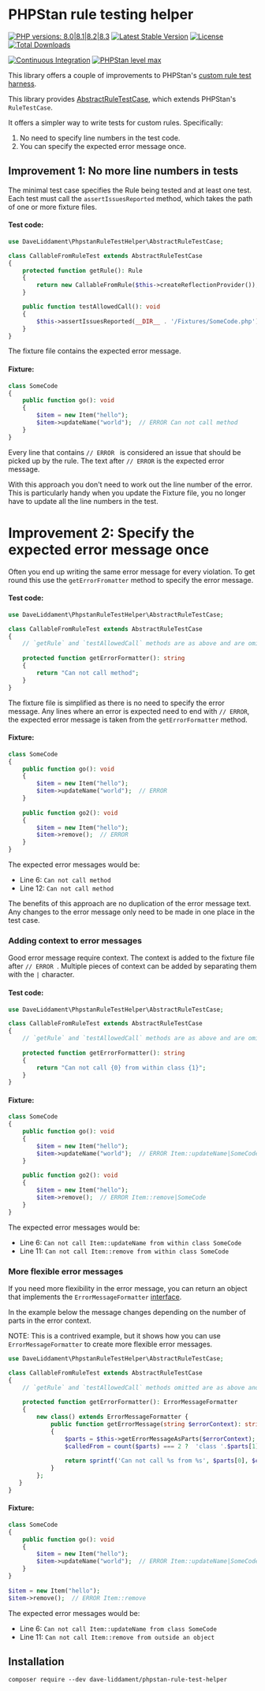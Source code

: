 # PHPStan rule testing helper

[![PHP versions: 8.0|8.1|8.2|8.3](https://img.shields.io/badge/php-8.0|8.1|8.2|8.3-blue.svg)](https://packagist.org/packages/dave-liddament/phpstan-rule-test-helper)
[![Latest Stable Version](https://poser.pugx.org/dave-liddament/phpstan-rule-test-helper/v/stable)](https://packagist.org/packages/dave-liddament/phpstan-rule-test-helper)
[![License](https://poser.pugx.org/dave-liddament/phpstan-rule-test-helper/license)](https://github.com/DaveLiddament/phpstan-rule-test-helper/blob/master/LICENSE.md)
[![Total Downloads](https://poser.pugx.org/dave-liddament/phpstan-rule-test-helper/downloads)](https://packagist.org/packages/dave-liddament/phpstan-rule-test-helper/stats)

[![Continuous Integration](https://github.com/DaveLiddament/phpstan-rule-test-helper/workflows/Full%20checks/badge.svg)](https://github.com/DaveLiddament/phpstan-rule-test-helper/actions)
[![PHPStan level max](https://img.shields.io/badge/PHPStan-max%20level-brightgreen.svg)](https://github.com/DaveLiddament/phpstan-rule-test-helper/blob/master/phpstan.neon)

This library offers a couple of improvements to  PHPStan's [custom rule test harness](https://phpstan.org/developing-extensions/testing#custom-rules).

This library provides [AbstractRuleTestCase](src/AbstractRuleTestCase.php), which extends PHPStan's `RuleTestCase`.

It offers a simpler way to write tests for custom rules. Specifically:

1. No need to specify line numbers in the test code.
2. You can specify the expected error message once.

## Improvement 1: No more line numbers in tests

The minimal test case specifies the Rule being tested and at least one test.
Each test must call the `assertIssuesReported` method, which takes the path of one or more fixture files.


#### Test code:
```php
use DaveLiddament\PhpstanRuleTestHelper\AbstractRuleTestCase;

class CallableFromRuleTest extends AbstractRuleTestCase
{
    protected function getRule(): Rule
    {
        return new CallableFromRule($this->createReflectionProvider());
    }

    public function testAllowedCall(): void
    {
        $this->assertIssuesReported(__DIR__ . '/Fixtures/SomeCode.php');
    }
}
```

The fixture file contains the expected error message.
#### Fixture:

```php 
class SomeCode
{
    public function go(): void
    {
        $item = new Item("hello");
        $item->updateName("world");  // ERROR Can not call method
    }
}
```

Every line that contains `// ERROR ` is considered an issue that should be picked up by the rule.
The text after `// ERROR` is the expected error message.

With this approach you don't need to work out the line number of the error. 
This is particularly handy when you update the Fixture file, you no longer have to update all the line numbers in the test.


# Improvement 2: Specify the expected error message once

Often you end up writing the same error message for every violation. To get round this use the `getErrorFromatter` method to specify the error message.

#### Test code:
```php
use DaveLiddament\PhpstanRuleTestHelper\AbstractRuleTestCase;

class CallableFromRuleTest extends AbstractRuleTestCase
{
    // `getRule` and `testAllowedCall` methods are as above and are omitted for brevity
    
    protected function getErrorFormatter(): string
    {
        return "Can not call method";
    }
}
```

The fixture file is simplified as there is no need to specify the error message. 
Any lines where an error is expected need to end with `// ERROR`, the expected error message is taken from the `getErrorFormatter` method.

#### Fixture:

```php 
class SomeCode
{
    public function go(): void
    {
        $item = new Item("hello");
        $item->updateName("world");  // ERROR
    }
    
    public function go2(): void
    {
        $item = new Item("hello");
        $item->remove();  // ERROR
    }
}
```

The expected error messages would be:

- Line 6: `Can not call method`
- Line 12: `Can not call method`

The benefits of this approach are no duplication of the error message text. 
Any changes to the error message only need to be made in one place in the test case.


### Adding context to error messages

Good error message require context. The context is added to the fixture file after `// ERROR `. Multiple pieces of context can be added by separating them with the `|` character.

#### Test code:
```php
use DaveLiddament\PhpstanRuleTestHelper\AbstractRuleTestCase;

class CallableFromRuleTest extends AbstractRuleTestCase
{
    // `getRule` and `testAllowedCall` methods are as above and are omitted for brevity
    
    protected function getErrorFormatter(): string
    {
        return "Can not call {0} from within class {1}";
    }
}
```


#### Fixture:

```php 
class SomeCode
{
    public function go(): void
    {
        $item = new Item("hello");
        $item->updateName("world");  // ERROR Item::updateName|SomeCode
    }
    
    public function go2(): void
    {
        $item = new Item("hello");
        $item->remove();  // ERROR Item::remove|SomeCode
    }
}
```

The expected error messages would be:

- Line 6: `Can not call Item::updateName from within class SomeCode`
- Line 11: `Can not call Item::remove from within class SomeCode`

### More flexible error messages

If you need more flexibility in the error message, you can return an object that implements the `ErrorMessageFormatter` [interface](src/ErrorMessageFormatter.php).

In the example below the message changes depending on the number of parts in the error context. 

NOTE: This is a contrived example, but it shows how you can use `ErrorMessageFormatter` to create more flexible error messages.

```php
use DaveLiddament\PhpstanRuleTestHelper\AbstractRuleTestCase;

class CallableFromRuleTest extends AbstractRuleTestCase
{
    // `getRule` and `testAllowedCall` methods omitted are as above and are for brevity
    
    protected function getErrorFormatter(): ErrorMessageFormatter
    {
        new class() extends ErrorMessageFormatter {
            public function getErrorMessage(string $errorContext): string
            {
                $parts = $this->getErrorMessageAsParts($errorContext);
                $calledFrom = count($parts) === 2 ?  'class '.$parts[1] : 'outside an object';
                
                return sprintf('Can not call %s from %s', $parts[0], $calledFrom);
            }
        };
   }
}
```

#### Fixture:

```php 
class SomeCode
{
    public function go(): void
    {
        $item = new Item("hello");
        $item->updateName("world");  // ERROR Item::updateName|SomeCode
    }
}
    
$item = new Item("hello");
$item->remove();  // ERROR Item::remove
```

The expected error messages would be:

- Line 6: `Can not call Item::updateName from class SomeCode`
- Line 11: `Can not call Item::remove from outside an object`



## Installation

```shell
composer require --dev dave-liddament/phpstan-rule-test-helper
```
